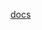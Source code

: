 [docs](https://laravel.com/docs/9.x/routing)

##

```php

```

##

```php

```

##

```php

```

##

```php

```

##

```php

```

##

```php

```

##

```php

```
